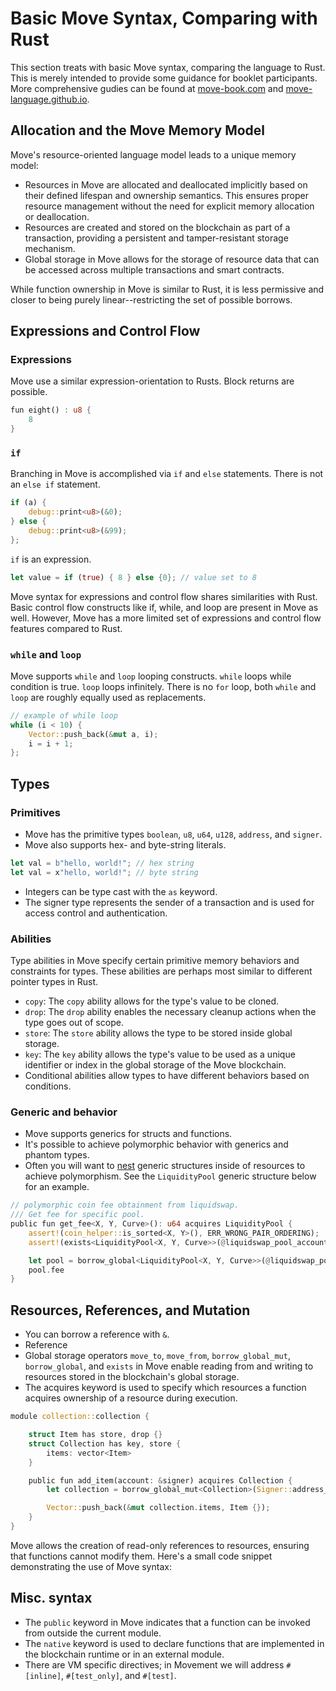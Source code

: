 # Basic Move Syntax, Comparing with Rust
This section treats with basic Move syntax, comparing the language to Rust. This is merely intended to provide some guidance for booklet participants. More comprehensive gudies can be found at [move-book.com](https://move-book.com/) and [move-language.github.io](https://move-language.github.io/move/).


## Allocation and the Move Memory Model
Move's resource-oriented language model leads to a unique memory model:
- Resources in Move are allocated and deallocated implicitly based on their defined lifespan and ownership semantics. This ensures proper resource management without the need for explicit memory allocation or deallocation.
- Resources are created and stored on the blockchain as part of a transaction, providing a persistent and tamper-resistant storage mechanism.
- Global storage in Move allows for the storage of resource data that can be accessed across multiple transactions and smart contracts.

While function ownership in Move is similar to Rust, it is less permissive and closer to being purely linear--restricting the set of possible borrows.

## Expressions and Control Flow
### Expressions
Move use a similar expression-orientation to Rusts. Block returns are possible. 
```rust
fun eight() : u8 {
    8
}
```

### `if`
Branching in Move is accomplished via `if` and `else` statements. There is not an `else if` statement.
```rust
if (a) {
    debug::print<u8>(&0);
} else {
    debug::print<u8>(&99);
};
```
`if` is an expression.
```rust
let value = if (true) { 8 } else {0}; // value set to 8
```

Move syntax for expressions and control flow shares similarities with Rust. Basic control flow constructs like if, while, and loop are present in Move as well. However, Move has a more limited set of expressions and control flow features compared to Rust.

### `while` and `loop`
Move supports `while` and `loop` looping constructs. `while` loops while  condition is true. `loop` loops infinitely. There is no `for` loop, both `while` and `loop` are roughly equally used as replacements.

```rust
// example of while loop
while (i < 10) {
    Vector::push_back(&mut a, i);
    i = i + 1;
};
```

## Types
### Primitives 
- Move has the primitive types `boolean`, `u8`, `u64`, `u128`, `address`, and `signer`.
- Move also supports hex- and byte-string literals.
```rust
let val = b"hello, world!"; // hex string
let val = x"hello, world!"; // byte string
```
- Integers can be type cast with the `as` keyword.
- The signer type represents the sender of a transaction and is used for access control and authentication.

### Abilities
Type abilities in Move specify certain primitive memory behaviors and constraints for types. These abilities are perhaps most similar to different pointer types in Rust.
- `copy`: The `copy` ability allows for the type's value to be cloned.
- `drop`: The `drop` ability enables the necessary cleanup actions when the type goes out of scope.
- `store`: The `store` ability allows the type to be stored inside global storage.
- `key`: The `key` ability allows the type's value to be used as a unique identifier or index in the global storage of the Move blockchain.
- Conditional abilities allow types to have different behaviors based on conditions.

### Generic and behavior
- Move supports generics for structs and functions.
- It's possible to achieve polymorphic behavior with generics and phantom types.
- Often you will want to [nest](https://www.move-patterns.com/nestable-resources.html) generic structures inside of resources to achieve polymorphism. See the `LiquidityPool` generic structure below for an example.

```rust
// polymorphic coin fee obtainment from liquidswap.
/// Get fee for specific pool.
public fun get_fee<X, Y, Curve>(): u64 acquires LiquidityPool {
    assert!(coin_helper::is_sorted<X, Y>(), ERR_WRONG_PAIR_ORDERING);
    assert!(exists<LiquidityPool<X, Y, Curve>>(@liquidswap_pool_account), ERR_POOL_DOES_NOT_EXIST);

    let pool = borrow_global<LiquidityPool<X, Y, Curve>>(@liquidswap_pool_account);
    pool.fee
}
```

## Resources, References, and Mutation
- You can borrow a reference with `&`. 
- Reference 
- Global storage operators `move_to`, `move_from`, `borrow_global_mut`, `borrow_global`, and `exists` in Move enable reading from and writing to resources stored in the blockchain's global storage.
- The acquires keyword is used to specify which resources a function acquires ownership of a resource during execution.
```rust
module collection::collection {

    struct Item has store, drop {}
    struct Collection has key, store {
        items: vector<Item>
    }

    public fun add_item(account: &signer) acquires Collection {
        let collection = borrow_global_mut<Collection>(Signer::address_of(account));

        Vector::push_back(&mut collection.items, Item {});
    }
}
```
Move allows the creation of read-only references to resources, ensuring that functions cannot modify them.
Here's a small code snippet demonstrating the use of Move syntax:

## Misc. syntax
- The `public` keyword in Move indicates that a function can be invoked from outside the current module.
- The `native` keyword is used to declare functions that are implemented in the blockchain runtime or in an external module.
- There are VM specific directives; in Movement we will address `#[inline]`, `#[test_only]`, and `#[test]`.